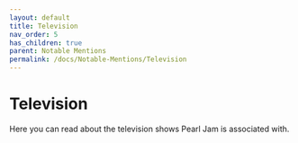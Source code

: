 ```yaml
---
layout: default
title: Television
nav_order: 5
has_children: true
parent: Notable Mentions
permalink: /docs/Notable-Mentions/Television
---
```


# Television

Here you can read about the television shows Pearl Jam is associated with.
